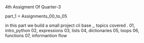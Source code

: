 4th Assigment Of Quarter-3

part_1  = Assignments_00_to_05

in this part we build a small project cli base ,, 
topics covered .
01,  intro_python
02,  expressions
03,  lists
04,  dictionaries
05,  loops
06,  functions
07,  informantion flow




